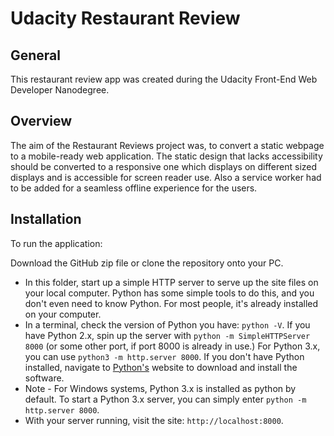 # Udacity Restaurant Review
## General
This restaurant review app was created during the Udacity Front-End Web Developer Nanodegree. 

## Overview
The aim of the Restaurant Reviews project was, to convert a static webpage to a mobile-ready web application. The static design that lacks accessibility should be converted to a responsive one which displays on different sized displays and is accessible for screen reader use. Also a service worker had to be added for a seamless offline experience for the users.

## Installation
To run the application:

Download the GitHub zip file or clone the repository onto your PC.
- In this folder, start up a simple HTTP server to serve up the site files on your local computer. Python has some simple tools to do this, and you don't even need to know Python. For most people, it's already installed on your computer.
- In a terminal, check the version of Python you have: `python -V`. If you have Python 2.x, spin up the server with `python -m SimpleHTTPServer 8000` (or some other port, if port 8000 is already in use.) For Python 3.x, you can use `python3 -m http.server 8000`. If you don't have Python installed, navigate to [Python's](python.org) website to download and install the software.
- Note - For Windows systems, Python 3.x is installed as python by default. To start a Python 3.x server, you can simply enter `python -m http.server 8000`.
- With your server running, visit the site: `http://localhost:8000`.

